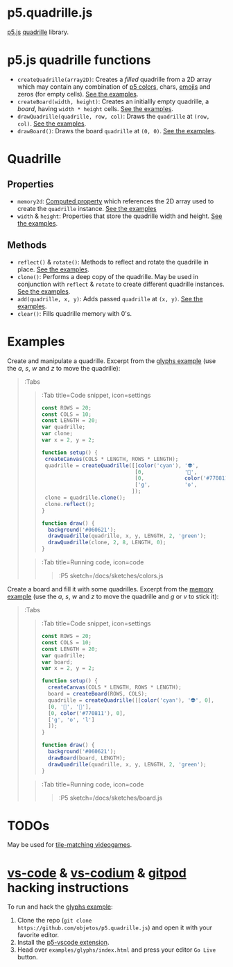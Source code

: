 <script src='https://cdnjs.cloudflare.com/ajax/libs/p5.js/1.1.9/p5.min.js'></script>
<script src='/docs/sketches/p5.quadrille.js'></script>

# p5.quadrille.js

[p5.js](https://p5js.org/) [quadrille](https://en.wikipedia.org/wiki/Square_tiling) library.

# p5.js quadrille functions

* `createQuadrille(array2D)`: Creates a _filled_ quadrille from a 2D array which may contain any combination of [p5 colors](https://p5js.org/reference/#/p5.Color), chars, [emojis](https://emojipedia.org/) and zeros (for empty cells). [See the examples](#examples).
* `createBoard(width, height)`: Creates an initiallly empty quadrille, a _board_, having `width * height` cells. [See the examples](#examples).
* `drawQuadrille(quadrille, row, col)`: Draws the `quadrille` at `(row, col)`. [See the examples](#examples).
* `drawBoard()`: Draws the board `quadrille` at `(0, 0)`. [See the examples](#examples).

# Quadrille

## Properties

* `memory2d`: [Computed property](https://www.w3schools.com/js/js_object_accessors.asp) which references the 2D array used to create the `quadrille` instance. [See the examples](#examples)
* `width` & `height`: Properties that store the quadrille width and height. [See the examples](#examples).

## Methods

* `reflect()` & `rotate()`: Methods to reflect and rotate the quadrille in place. [See the examples](#examples).
* `clone()`: Performs a deep copy of the quadrille. May be used in conjunction with `reflect` & `rotate` to create different quadrille instances. [See the examples](#examples).
* `add(quadrille, x, y)`: Adds passed `quadrille` at `(x, y)`. [See the examples](#examples).
* `clear()`: Fills quadrille memory with 0's.

# Examples

Create and manipulate a quadrille. Excerpt from the [glyphs example](https://github.com/objetos/p5.quadrille.js/blob/master/examples/glyphs/sketch.js) (use the *a*, *s*, *w* and *z* to move the quadrille):

> :Tabs
> > :Tab title=Code snippet, icon=settings
> >
> > ```js
> > const ROWS = 20;
> > const COLS = 10;
> > const LENGTH = 20;
> > var quadrille;
> > var clone;
> > var x = 2, y = 2;
> > 
> > function setup() {
> >  createCanvas(COLS * LENGTH, ROWS * LENGTH);
> >  quadrille = createQuadrille([[color('cyan'), '👽',             0    ],
> >                               [0,             '🤔',            '🙈' ],
> >                               [0,             color('#770811'), 0   ],
> >                               ['g',           'o',             'l'  ]
> >                              ]);
> >  clone = quadrille.clone();
> >  clone.reflect();
> > }
> >
> > function draw() {
> >   background('#060621');
> >   drawQuadrille(quadrille, x, y, LENGTH, 2, 'green');
> >   drawQuadrille(clone, 2, 8, LENGTH, 0);
> > }
> > ``` 
>
> > :Tab title=Running code, icon=code
> >
> > > :P5 sketch=/docs/sketches/colors.js

Create a board and fill it with some quadrilles. Excerpt from the [memory example](https://github.com/objetos/p5.quadrille.js/tree/master/examples/memory) (use the *a*, *s*, *w* and *z* to move the quadrille and *g* or *v* to stick it):

> :Tabs
> > :Tab title=Code snippet, icon=settings
> >
> > ```js
> > const ROWS = 20;
> > const COLS = 10;
> > const LENGTH = 20;
> > var quadrille;
> > var board;
> > var x = 2, y = 2;
> > 
> > function setup() {
> >   createCanvas(COLS * LENGTH, ROWS * LENGTH);
> >   board = createBoard(ROWS, COLS);
> >   quadrille = createQuadrille([[color('cyan'), '👽', 0],
> >   [0, '🤔', '🙈'],
> >   [0, color('#770811'), 0],
> >   ['g', 'o', 'l']
> >   ]);
> > }
> > 
> > function draw() {
> >   background('#060621');
> >   drawBoard(board, LENGTH);
> >   drawQuadrille(quadrille, x, y, LENGTH, 2, 'green');
> > }
> > ``` 
>
> > :Tab title=Running code, icon=code
> >
> > > :P5 sketch=/docs/sketches/board.js

# TODOs

May be used for [tile-matching videogames](https://en.wikipedia.org/wiki/Tile-matching_video_game).

# [vs-code](https://code.visualstudio.com/) & [vs-codium](https://vscodium.com/) & [gitpod](https://www.gitpod.io/) hacking instructions

To run and hack the [glyphs example](https://github.com/objetos/p5.quadrille.js/blob/master/examples/glyphs/sketch.js):

1. Clone the repo (`git clone https://github.com/objetos/p5.quadrille.js`) and open it with your favorite editor.
2. Install the [p5-vscode extension](https://marketplace.visualstudio.com/items?itemName=samplavigne.p5-vscode).
3. Head over `examples/glyphs/index.html` and press your editor `Go Live` button.
